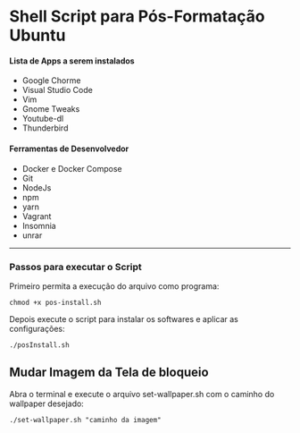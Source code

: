 # Shell Script para Pós-Formatação Ubuntu

#### Lista de Apps a serem instalados

- Google Chorme
- Visual Studio Code
- Vim
- Gnome Tweaks
- Youtube-dl
- Thunderbird

#### Ferramentas de Desenvolvedor

- Docker e Docker Compose
- Git
- NodeJs
- npm
- yarn
- Vagrant
- Insomnia
- unrar

---

### Passos para executar o Script

Primeiro permita a execução do arquivo como programa:

```
chmod +x pos-install.sh
```

 Depois execute o script para instalar os softwares e aplicar as configurações:

```
./posInstall.sh
```
## Mudar Imagem da Tela de bloqueio

Abra o terminal e execute o arquivo set-wallpaper.sh com o caminho do wallpaper desejado:

```
./set-wallpaper.sh "caminho da imagem"
```
